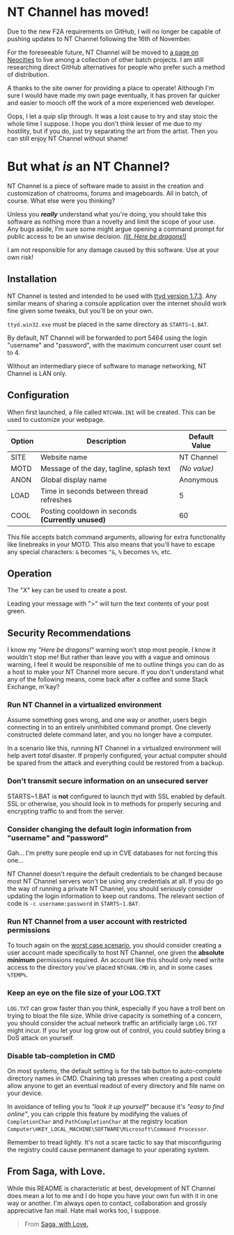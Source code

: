 
# NT Channel has moved!
Due to the new F2A requirements on GitHub, I will no longer be capable of pushing updates to NT Channel following the 16th of November.

For the foreseeable future, NT Channel will be moved to [a page on Neocities](https://invinciblespeed.neocities.org/) to live among a collection of other batch projects. I am still researching direct GitHub alternatives for people who prefer such a method of distribution.

A thanks to the site owner for providing a place to operate! Although I'm sure I would have made my own page eventually, it has proven far quicker and easier to mooch off the work of a more experienced web developer.

Oops, I let a quip slip through. It was a lost cause to try and stay stoic the whole time I suppose. I hope you don't think lesser of me due to my hostility, but if you do, just try separating the art from the artist. Then you can still enjoy NT Channel without shame!
# But what *is* an NT Channel?
NT Channel is a piece of software made to assist in the creation and customization of chatrooms, forums and imageboards. All in batch, of course. What else were you thinking?

Unless you ***really*** understand what you're doing, you should take this software as nothing more than a novelty and limit the scope of your use. Any bugs aside, I'm sure some might argue opening a command prompt for public access to be an unwise decision. [*(lit. Here be dragons!)*](#security-recommendations)

I am not responsible for any damage caused by this software. Use at your own risk!
## Installation
NT Channel is tested and intended to be used with [ttyd version 1.7.3](https://github.com/tsl0922/ttyd/releases/tag/1.7.3). Any similar means of sharing a console application over the internet should work fine given some tweaks, but you'll be on your own.

`ttyd.win32.exe` must be placed in the same directory as `STARTS~1.BAT`.

By default, NT Channel will be forwarded to port 5464 using the login "username" and "password", with the maximum concurrent user count set to 4.

Without an intermediary piece of software to manage networking, NT Channel is LAN only.
## Configuration
When first launched, a file called `NTCHAN.INI` will be created. This can be used to customize your webpage.

| Option | Description | Default Value |
|--------|-------------|---------------|
| SITE   | Website name | NT Channel |
| MOTD   | Message of the day, tagline, splash text | *(No value)* |
| ANON   | Global display name | Anonymous |
| LOAD   | Time in seconds between thread refreshes | 5 |
| COOL   | Posting cooldown in seconds **(Currently unused)** | 60 |

This file accepts batch command arguments, allowing for extra functionality like linebreaks in your MOTD. This also means that you'll have to escape any special characters: `&` becomes `^&`, `%` becomes `%%`, etc.
## Operation
The "X" key can be used to create a post.

Leading your message with ">" will turn the text contents of your post green.
## Security Recommendations
I know my *"Here be dragons!"* warning won't stop most people. I know it wouldn't stop me! But rather than leave you with a vague and ominous warning, I feel it would be responsible of me to outline things you can do as a host to make your NT Channel more secure. If you don't understand what any of the following means, come back after a coffee and some Stack Exchange, m'kay?
### Run NT Channel in a virtualized environment
Assume something goes wrong, and one way or another, users begin connecting in to an entirely uninhibited command prompt. One cleverly constructed delete command later, and you no longer have a computer.

In a scenario like this, running NT Channel in a virtualized environment will help avert *total* disaster. If properly configured, your actual computer should be spared from the attack and everything could be restored from a backup.
### Don't transmit secure information on an unsecured server
STARTS~1.BAT is **not** configured to launch ttyd with SSL enabled by default. SSL or otherwise, you should look in to methods for properly securing and encrypting traffic to and from the server.
### Consider changing the default login information from "username" and "password"
Gah... I'm pretty sure people end up in CVE databases for not forcing this one...

NT Channel doesn't require the default credentials to be changed because most NT Channel servers won't be using any credentials at all. If you do go the way of running a private NT Channel, you should seriously consider updating the login information to keep out randoms. The relevant section of code is `-c username:password` in `STARTS~1.BAT`.
### Run NT Channel from a user account with restricted permissions
To touch again on the [worst case scenario](#run-nt-channel-in-a-virtualized-environment), you should consider creating a user account made specifically to host NT Channel, one given the **absolute** ***minimum*** permissions required. An account like this should only need write access to the directory you've placed `NTCHAN.CMD` in, and in some cases `%TEMP%`.
### Keep an eye on the file size of your LOG.TXT
`LOG.TXT` can grow faster than you think, especially if you have a troll bent on trying to bloat the file size. While drive capacity is something of a concern, you should consider the actual network traffic an artificially large `LOG.TXT` might incur. If you let your log grow out of control, you could subtley bring a DoS attack on yourself.
### Disable tab-completion in CMD
On most systems, the default setting is for the tab button to auto-complete directory names in CMD. Chaining tab presses when creating a post could allow anyone to get an eventual readout of every directory and file name on your device. 

In avoidance of telling you to *"look it up yourself"* because it's *"easy to find online"*, you can cripple this feature by modifying the values of `CompletionChar` and `PathCompletionChar` at the registry location `Computer\HKEY_LOCAL_MACHINE\SOFTWARE\Microsoft\Command Processor`.

Remember to tread lightly. It's not a scare tactic to say that misconfiguring the registry could cause permanent damage to your operating system.
## From Saga, with Love.
While this README is characteristic at best, development of NT Channel does mean a lot to me and I do hope you have your own fun with it in one way or another. I'm always open to contact, collaboration and grossly appreciative fan mail. Hate mail works too, I suppose.

> From [Saga, with Love.](https://github.com/SagaWithLove)
